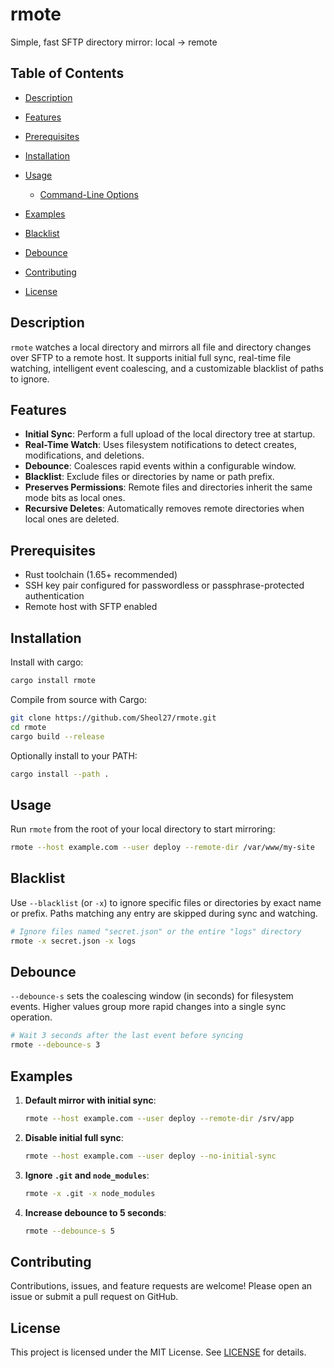 # rmote

Simple, fast SFTP directory mirror: local → remote

## Table of Contents

* [Description](#description)
* [Features](#features)
* [Prerequisites](#prerequisites)
* [Installation](#installation)
* [Usage](#usage)

  * [Command-Line Options](#command-line-options)
* [Examples](#examples)
* [Blacklist](#blacklist)
* [Debounce](#debounce)
* [Contributing](#contributing)
* [License](#license)

## Description

`rmote` watches a local directory and mirrors all file and directory changes over SFTP to a remote host. It supports initial full sync, real-time file watching, intelligent event coalescing, and a customizable blacklist of paths to ignore.

## Features

* **Initial Sync**: Perform a full upload of the local directory tree at startup.
* **Real-Time Watch**: Uses filesystem notifications to detect creates, modifications, and deletions.
* **Debounce**: Coalesces rapid events within a configurable window.
* **Blacklist**: Exclude files or directories by name or path prefix.
* **Preserves Permissions**: Remote files and directories inherit the same mode bits as local ones.
* **Recursive Deletes**: Automatically removes remote directories when local ones are deleted.

## Prerequisites

* Rust toolchain (1.65+ recommended)
* SSH key pair configured for passwordless or passphrase-protected authentication
* Remote host with SFTP enabled

## Installation

Install with cargo:

```sh
cargo install rmote
```

Compile from source with Cargo:

```sh
git clone https://github.com/Sheol27/rmote.git
cd rmote
cargo build --release
```

Optionally install to your PATH:

```sh
cargo install --path .
```

## Usage

Run `rmote` from the root of your local directory to start mirroring:

```sh
rmote --host example.com --user deploy --remote-dir /var/www/my-site
```

## Blacklist

Use `--blacklist` (or `-x`) to ignore specific files or directories by exact name or prefix. Paths matching any entry are skipped during sync and watching.

```sh
# Ignore files named "secret.json" or the entire "logs" directory
rmote -x secret.json -x logs
```

## Debounce

`--debounce-s` sets the coalescing window (in seconds) for filesystem events. Higher values group more rapid changes into a single sync operation.

```sh
# Wait 3 seconds after the last event before syncing
rmote --debounce-s 3
```

## Examples

1. **Default mirror with initial sync**:

   ```sh
   rmote --host example.com --user deploy --remote-dir /srv/app
   ```

2. **Disable initial full sync**:

   ```sh
   rmote --host example.com --user deploy --no-initial-sync
   ```

3. **Ignore `.git` and `node_modules`**:

   ```sh
   rmote -x .git -x node_modules
   ```

4. **Increase debounce to 5 seconds**:

   ```sh
   rmote --debounce-s 5
   ```

## Contributing

Contributions, issues, and feature requests are welcome! Please open an issue or submit a pull request on GitHub.

## License

This project is licensed under the MIT License. See [LICENSE](LICENSE) for details.

